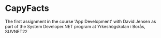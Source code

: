 # CapyFacts
The first assignment in the course 'App Development' with David Jensen as part of the System Developer.NET program at Yrkeshögskolan i Borås, SUVNET22
